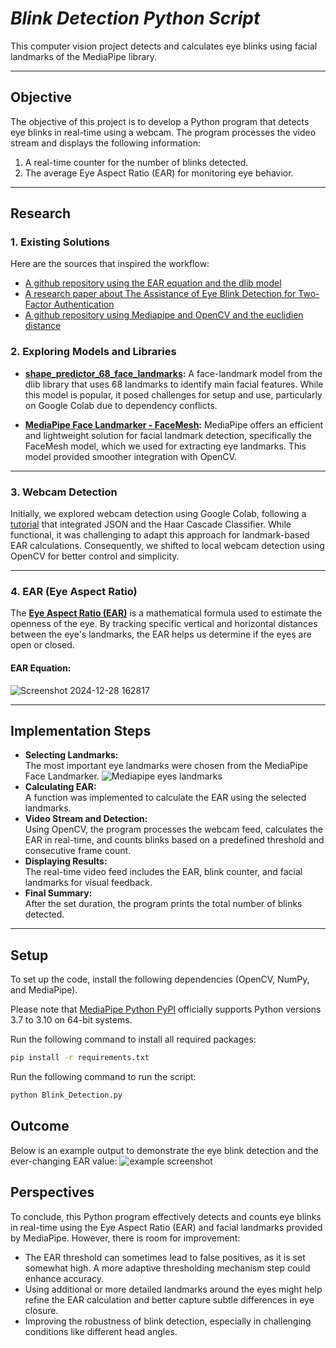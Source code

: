 

# *Blink Detection Python Script* 
This computer vision project detects and calculates eye blinks using facial landmarks of the MediaPipe library.

---

## **Objective**  
The objective of this project is to develop a Python program that detects eye blinks in real-time using a webcam. The program processes the video stream and displays the following information:  

1. A real-time counter for the number of blinks detected.  
2. The average Eye Aspect Ratio (EAR) for monitoring eye behavior.

---

## **Research**

### **1. Existing Solutions**  
Here are the sources that inspired the workflow:  

- [A github repository using the EAR equation and the dlib model](https://github.com/nourhenehanana/Eye-Blink-Detection)
- [A research paper about The Assistance of Eye Blink Detection for Two- Factor Authentication](https://www.researchgate.net/publication/373895993_The_Assistance_of_Eye_Blink_Detection_for_Two-_Factor_Authentication)
- [A github repository using Mediapipe and OpenCV and the euclidien distance](https://github.com/Shakirsadiq6/Blink_Detection_Python)

  
### **2. Exploring Models and Libraries**
- **[shape_predictor_68_face_landmarks](https://www.restack.io/p/open-source-face-recognition-system-answer-dlib-shape-predictor-68-download-cat-ai):**  A face-landmark model from the dlib library that uses 68 landmarks to identify main facial features. While this model is popular, it posed challenges for setup and use, particularly on Google Colab due to dependency conflicts.  

- **[MediaPipe Face Landmarker - FaceMesh](https://ai.google.dev/edge/mediapipe/solutions/vision/face_landmarker):**  MediaPipe offers an efficient and lightweight solution for facial landmark detection, specifically the FaceMesh model, which we used for extracting eye landmarks. This model provided smoother integration with OpenCV.

---

### **3. Webcam Detection**  
Initially, we explored webcam detection using Google Colab, following a [tutorial](https://www.youtube.com/watch?v=YjWh7QvVH60) that integrated JSON and the Haar Cascade Classifier. While functional, it was challenging to adapt this approach for landmark-based EAR calculations. Consequently, we shifted to local webcam detection using OpenCV for better control and simplicity.  

---

### **4. EAR (Eye Aspect Ratio)**  
The **[Eye Aspect Ratio (EAR)](https://pmc.ncbi.nlm.nih.gov/articles/PMC9044337/)** is a mathematical formula used to estimate the openness of the eye. By tracking specific vertical and horizontal distances between the eye's landmarks, the EAR helps us determine if the eyes are open or closed.  

#### EAR Equation: 
![Screenshot 2024-12-28 162817](https://github.com/user-attachments/assets/57875354-0b99-4653-a7b4-58c57ba9d7db)
 

---

## **Implementation Steps**  
- **Selecting Landmarks:**  
   The most important eye landmarks were chosen from the MediaPipe Face Landmarker.
  ![Mediapipe eyes landmarks](https://github.com/user-attachments/assets/647b9a59-15d0-44c7-8b6b-51a360041f50)
- **Calculating EAR:**  
   A function was implemented to calculate the EAR using the selected landmarks.  
- **Video Stream and Detection:**  
   Using OpenCV, the program processes the webcam feed, calculates the EAR in real-time, and counts blinks based on a predefined threshold and consecutive frame count.  
- **Displaying Results:**  
   The real-time video feed includes the EAR, blink counter, and facial landmarks for visual feedback.  
- **Final Summary:**  
   After the set duration, the program prints the total number of blinks detected.

---

## **Setup**  
To set up the code, install the following dependencies (OpenCV, NumPy, and MediaPipe).  

Please note that [MediaPipe Python PyPI](https://mediapipe.readthedocs.io/en/latest/getting_started/troubleshooting.html#:~:text=after%20running%20pip%20install%20mediapipe,x86_64%20macOS%2010.15%2B) officially supports Python versions 3.7 to 3.10 on 64-bit systems.  

Run the following command to install all required packages:  
```bash
pip install -r requirements.txt
```

Run the following command to run the script:
```bash
python Blink_Detection.py
```

## Outcome

Below is an example output to demonstrate the eye blink detection and the ever-changing EAR value: 
![example screenshot](https://github.com/user-attachments/assets/fcad2456-4f8b-4dfd-b280-fa12a656016d )

## Perspectives

To conclude, this Python program effectively detects and counts eye blinks in real-time using the Eye Aspect Ratio (EAR) and facial landmarks provided by MediaPipe. However, there is room for improvement:  

- The EAR threshold can sometimes lead to false positives, as it is set somewhat high. A more adaptive thresholding mechanism step could enhance accuracy.  
- Using additional or more detailed landmarks around the eyes might help refine the EAR calculation and better capture subtle differences in eye closure.  
- Improving the robustness of blink detection, especially in challenging conditions like different head angles.  



